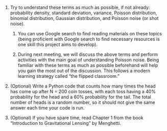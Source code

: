 1. Try to understand these terms as much as possible, if not already: probability 
density, standard deviation, variance, Poisson distribution, binomial distribution, Gaussian distribution, and Poisson noise (or shot noise).

   1. You can use Google search to find reading materials on these topics (being 
   proficient with Google search to find necessary resources is one skill this project aims to develop).

   2. During next meeting, we will discuss the above terms and perform activities 
   with the main goal of understanding Poisson noise. Being familiar with these terms as much as possible beforehand will help you gain the most out of the discussion. This follows a modern learning strategy called “the flipped classroom.”

2. (Optional) Write a Python code that counts how many times the head has come up 
after N = 200 coin tosses, with each toss having a 40% probability for the head and a 60% probability for the tail. The total number of heads is a random number, so it should not give the same answer each time your code is run.
3. (Optional) If you have spare time, read Chapter 1 from the book “Introduction to 
   Gravitational Lensing” by Menghetti.
